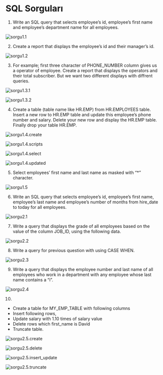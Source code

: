 # SQL Sorguları
1. Write an SQL query that selects employee’s id, employee’s first name and employee’s department name for all employees.

![sorgu1.1](./images/sql1_1.png)

2. Create a report that displays the employee’s id and their manager’s id.

![sorgu1.2](./images/sql1_2.png)

3. For example; first three character of PHONE_NUMBER column gives us a operator of employee. Create a report that displays the operators and their total subscriber. But we want two different displays with diffrent queries.

![sorgu1.3.1](./images/sql1_3_1.png)

![sorgu1.3.2](./images/sql1_3_2.png)

4. Create a table (table name like HR.EMP) from HR.EMPLOYEES table. Insert a new row to HR.EMP table and update this employee’s phone number and salary. Delete your new row and display the HR.EMP table. Finally drop your table HR.EMP.

![sorgu1.4.create](./images/sql1_4_create.png)

![sorgu1.4.scripts](./images/sql1_4_scripts.png)
 
![sorgu1.4.select](./images/sql1_4_select.png)

![sorgu1.4.updated](./images/sql1_4_updated.png)

5.  Select employees’ first name and last name as masked with “*” character.

![sorgu1.5](./images/sql1_5.png)

6. Write an SQL query that selects employee’s id, employee’s first name, employee’s last name and employee’s number of months from hire_date to today for all employees. 

![sorgu2.1](./images/sql2_1.png)

7. Write a query that displays the grade of all employees based on the value of the column JOB_ID, using the following data.

![sorgu2.2](./images/sql2_2.png)

8. Write a query for previous question with using CASE WHEN.

![sorgu2.3](./images/sql2_3.png)

9. Write a query that displays the employee number and last name of all employees who work in a department with any employee whose last name contains a “i”.

![sorgu2.4](./images/sql2_4.png)

10. 
- Create a table for MY_EMP_TABLE with following columns
- Insert following rows, 
- Update salary with 1.10 times of salary value
- Delete rows which first_name is David 
- Truncate table. 


![sorgu2.5.create](./images/sql2_5_create.png)

![sorgu2.5.delete](./images/sql2_5_create.png)

![sorgu2.5.insert_update](./images/sql2_5_insert_update.png)

![sorgu2.5.truncate](./images/sql2_5_truncate.png)

